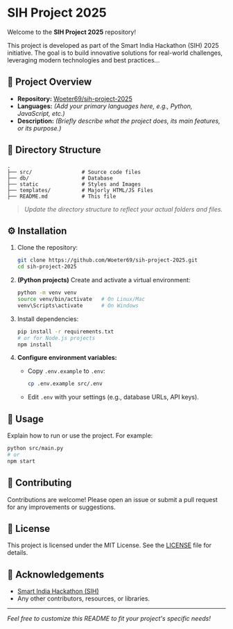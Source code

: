 # SIH Project 2025

Welcome to the **SIH Project 2025** repository!

This project is developed as part of the Smart India Hackathon (SIH) 2025 initiative. The goal is to build innovative solutions for real-world challenges, leveraging modern technologies and best practices...

## 🚀 Project Overview

- **Repository:** [Woeter69/sih-project-2025](https://github.com/Woeter69/sih-project-2025)
- **Languages:** *(Add your primary languages here, e.g., Python, JavaScript, etc.)*
- **Description:** *(Briefly describe what the project does, its main features, or its purpose.)*

## 📂 Directory Structure

```
.
├── src/                # Source code files
├── db/                 # Database
├── static              # Styles and Images
├── templates/          # Majorly HTML/JS Files
├── README.md           # This file
```

> *Update the directory structure to reflect your actual folders and files.*

## ⚙️ Installation

1. Clone the repository:
    ```bash
    git clone https://github.com/Woeter69/sih-project-2025.git
    cd sih-project-2025
    ```

2. **(Python projects)** Create and activate a virtual environment:
    ```bash
    python -m venv venv
    source venv/bin/activate   # On Linux/Mac
    venv\Scripts\activate      # On Windows
    ```

3. Install dependencies:
    ```bash
    pip install -r requirements.txt
    # or for Node.js projects
    npm install
    ```

4. **Configure environment variables:**
    - Copy `.env.example` to `.env`:
      ```bash
      cp .env.example src/.env
      ```
    - Edit `.env` with your settings (e.g., database URLs, API keys).

## 📝 Usage

Explain how to run or use the project. For example:

```bash
python src/main.py
# or
npm start
```

## 🤝 Contributing

Contributions are welcome! Please open an issue or submit a pull request for any improvements or suggestions.

## 📄 License

This project is licensed under the MIT License. See the [LICENSE](LICENSE) file for details.

## 🙌 Acknowledgements

- [Smart India Hackathon (SIH)](https://www.sih.gov.in/)
- Any other contributors, resources, or libraries.

---

*Feel free to customize this README to fit your project's specific needs!*
